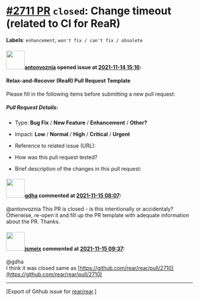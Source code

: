[\#2711 PR](https://github.com/rear/rear/pull/2711) `closed`: Change timeout (related to CI for ReaR)
=====================================================================================================

**Labels**: `enhancement`, `won't fix / can't fix / obsolete`

#### <img src="https://avatars.githubusercontent.com/u/16565605?u=e1a7ac48dde521e3e67c55abd866c247275e9a86&v=4" width="50">[antonvoznia](https://github.com/antonvoznia) opened issue at [2021-11-14 15:16](https://github.com/rear/rear/pull/2711):

#### Relax-and-Recover (ReaR) Pull Request Template

Please fill in the following items before submitting a new pull request:

##### Pull Request Details:

-   Type: **Bug Fix** / **New Feature** / **Enhancement** / **Other?**

-   Impact: **Low** / **Normal** / **High** / **Critical** / **Urgent**

-   Reference to related issue (URL):

-   How was this pull request tested?

-   Brief description of the changes in this pull request:

#### <img src="https://avatars.githubusercontent.com/u/888633?u=cdaeb31efcc0048d3619651aa18dd4b76e636b21&v=4" width="50">[gdha](https://github.com/gdha) commented at [2021-11-15 08:07](https://github.com/rear/rear/pull/2711#issuecomment-968629765):

@antonvoznia This PR is closed - is this intentionally or accidentaly?
Otherwise, re-open it and fill up the PR template with adequate
information about the PR. Thanks.

#### <img src="https://avatars.githubusercontent.com/u/1788608?u=925fc54e2ce01551392622446ece427f51e2f0ce&v=4" width="50">[jsmeix](https://github.com/jsmeix) commented at [2021-11-15 09:37](https://github.com/rear/rear/pull/2711#issuecomment-968704593):

@gdha  
I think it was closed same as
[https://github.com/rear/rear/pull/2710](https://github.com/rear/rear/pull/2710)

------------------------------------------------------------------------

\[Export of Github issue for
[rear/rear](https://github.com/rear/rear).\]
